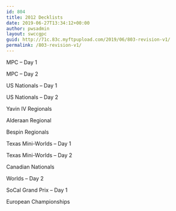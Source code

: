 ```yaml
---
id: 804
title: 2012 Decklists
date: 2019-06-27T13:34:12+00:00
author: pwsadmin
layout: swccgpc
guid: http://71c.83c.myftpupload.com/2019/06/803-revision-v1/
permalink: /803-revision-v1/
---
```

MPC – Day 1

MPC – Day 2

US Nationals – Day 1

US Nationals – Day 2

Yavin IV Regionals

Alderaan Regional

Bespin Regionals

Texas Mini-Worlds – Day 1

Texas Mini-Worlds – Day 2

Canadian Nationals

Worlds – Day 2

SoCal Grand Prix – Day 1

European Championships
